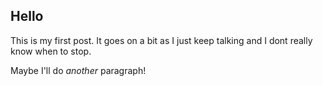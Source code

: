 ## Hello 

This is my first post. It goes on a bit as I just keep talking and I dont really know when to stop.

Maybe I'll do *another* paragraph!